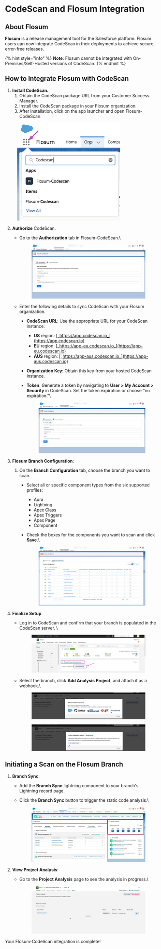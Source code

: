 # CodeScan and Flosum Integration

## About Flosum <a href="#about-flosum" id="about-flosum"></a>

**Flosum** is a release management tool for the Salesforce platform. Flosum users can now integrate CodeScan in their deployments to achieve secure, error-free releases.

{% hint style="info" %}
**Note**: Flosum cannot be integrated with On-Premises/Self-Hosted versions of CodeScan.
{% endhint %}

## How to Integrate Flosum with CodeScan <a href="#how-to-integrate-flosum-with-codescan" id="how-to-integrate-flosum-with-codescan"></a>

1. **Install CodeScan.**&#x20;
   1. Obtain the CodeScan package URL from your Customer Success Manager.&#x20;
   2. Install the CodeScan package in your Flosum organization.&#x20;
   3. After installation, click on the app launcher and open Flosum-CodeScan.

<figure><img src="../../../../.gitbook/assets/image (509).png" alt=""><figcaption></figcaption></figure>

2.  **Authorize** CodeScan.

    *   Go to the **Authorization** tab in Flosum-CodeScan.\


        <figure><img src="../../../../.gitbook/assets/image (5) (1) (1) (1) (1).png" alt=""><figcaption></figcaption></figure>



    * Enter the following details to sync CodeScan with your Flosum organization.
      * **CodeScan URL**: Use the appropriate URL for your CodeScan instance:
        * **US** region: [_https://app.codescan.io_](https://app.codescan.io)
        * **EU** region: [_https://app-eu.codescan.io_](https://app-eu.codescan.io)
        * **AUS** region: [_https://app-aus.codescan.io_](https://app-aus.codescan.io)
      * **Organization Key**: Obtain this key from your hosted CodeScan instance.
      *   **Token**: Generate a token by navigating to **User > My Account > Security** in CodeScan. Set the token expiration or choose "no expiration."\


          <figure><img src="../../../../.gitbook/assets/image (1) (1) (1) (1) (1) (1) (1) (1) (1) (1) (1) (1) (1) (1).png" alt=""><figcaption></figcaption></figure>
3. **Flosum Branch Configuration**:
   1. On the **Branch Configuration** tab, choose the branch you want to scan.
      * Select all or specific component types from the six supported profiles:
        * Aura
        * Lightning
        * Apex Class
        * Apex Triggers
        * Apex Page
        * Component
      *   Check the boxes for the components you want to scan and click **Save**.\


          <figure><img src="../../../../.gitbook/assets/image (2) (1) (1) (1) (1) (1) (1).png" alt=""><figcaption></figcaption></figure>
4. **Finalize Setup**:&#x20;
   *   Log in to CodeScan and confirm that your branch is populated in the CodeScan server. \


       <figure><img src="../../../../.gitbook/assets/image (3) (1) (1) (1) (1) (1).png" alt=""><figcaption></figcaption></figure>
   *   Select the branch, click **Add Analysis Project**, and attach it as a webhook.\


       <figure><img src="../../../../.gitbook/assets/image (4) (1) (1) (1) (1) (1).png" alt=""><figcaption></figcaption></figure>

       <figure><img src="../../../../.gitbook/assets/image (5) (1) (1) (1) (1) (1) (1).png" alt=""><figcaption></figcaption></figure>

## Initiating a Scan on the Flosum Branch

1. **Branch Sync**:
   * Add the **Branch Sync** lightning component to your branch's Lightning record page.
   *   Click the **Branch Sync** button to trigger the static code analysis.\


       <figure><img src="../../../../.gitbook/assets/image (6) (1) (1) (1) (1).png" alt=""><figcaption></figcaption></figure>
2. **View Project Analysis**:
   *   Go to the **Project Analysis** page to see the analysis in progress.\


       <figure><img src="../../../../.gitbook/assets/image (7) (1) (1) (1) (1).png" alt=""><figcaption></figcaption></figure>

Your Flosum-CodeScan integration is complete!



